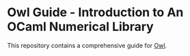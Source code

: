 # Owl Guide - Introduction to An OCaml Numerical Library

This repository contains a comprehensive guide for [Owl](https://github.com/ryanrhymes/owl).
